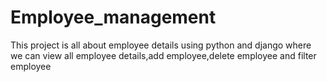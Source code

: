 # Employee_management
This project is all about employee details using python and django where we can view all employee details,add employee,delete employee and filter employee
